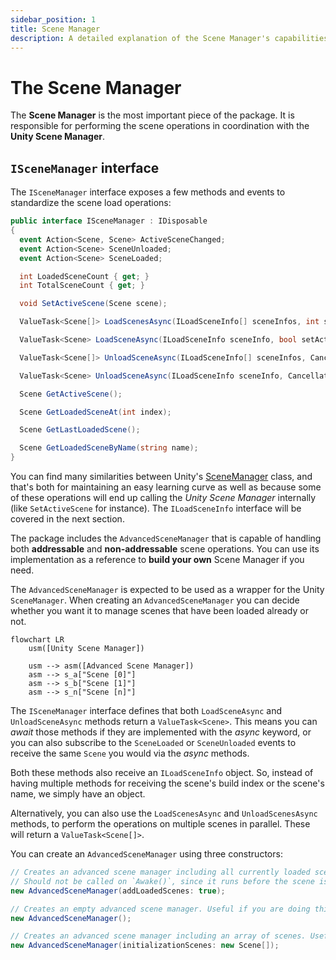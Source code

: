 ```yaml
---
sidebar_position: 1
title: Scene Manager
description: A detailed explanation of the Scene Manager's capabilities.
---
```


# The Scene Manager

The **Scene Manager** is the most important piece of the package.
It is responsible for performing the scene operations in coordination with the **Unity Scene Manager**.

## `ISceneManager` interface

The `ISceneManager` interface exposes a few methods and events to standardize the scene load operations:

```cs
public interface ISceneManager : IDisposable
{
  event Action<Scene, Scene> ActiveSceneChanged;
  event Action<Scene> SceneUnloaded;
  event Action<Scene> SceneLoaded;

  int LoadedSceneCount { get; }
  int TotalSceneCount { get; }

  void SetActiveScene(Scene scene);

  ValueTask<Scene[]> LoadScenesAsync(ILoadSceneInfo[] sceneInfos, int setIndexActive = -1, IProgress<float> progress = null, CancellationToken token = default);

  ValueTask<Scene> LoadSceneAsync(ILoadSceneInfo sceneInfo, bool setActive = false, IProgress<float> progress = null, CancellationToken token = default);

  ValueTask<Scene[]> UnloadSceneAsync(ILoadSceneInfo[] sceneInfos, CancellationToken token = default);

  ValueTask<Scene> UnloadSceneAsync(ILoadSceneInfo sceneInfo, CancellationToken token = default);

  Scene GetActiveScene();

  Scene GetLoadedSceneAt(int index);

  Scene GetLastLoadedScene();

  Scene GetLoadedSceneByName(string name);
}
```

You can find many similarities between Unity's [SceneManager](https://docs.unity3d.com/ScriptReference/SceneManagement.SceneManager.html) class, and that's both for maintaining an easy learning curve as well as because some of these operations will end up calling the _Unity Scene Manager_ internally (like `SetActiveScene` for instance).
The `ILoadSceneInfo` interface will be covered in the next section.

The package includes the `AdvancedSceneManager` that is capable of handling both **addressable** and **non-addressable** scene operations. You can use its implementation as a reference to **build your own** Scene Manager if you need.

The `AdvancedSceneManager` is expected to be used as a wrapper for the Unity `SceneManager`. When creating an `AdvancedSceneManager` you can decide whether you want it to manage scenes that have been loaded already or not.

```mermaid
flowchart LR
    usm([Unity Scene Manager])

    usm --> asm([Advanced Scene Manager])
    asm --> s_a["Scene [0]"]
    asm --> s_b["Scene [1]"]
    asm --> s_n["Scene [n]"]
```

The `ISceneManager` interface defines that both `LoadSceneAsync` and `UnloadSceneAsync` methods return a `ValueTask<Scene>`.
This means you can _await_ those methods if they are implemented with the _async_ keyword, or you can also subscribe to the `SceneLoaded` or `SceneUnloaded` events to receive the same `Scene` you would via the _async_ methods.

Both these methods also receive an `ILoadSceneInfo` object.
So, instead of having multiple methods for receiving the scene's build index or the scene's name, we simply have an object.

Alternatively, you can also use the `LoadScenesAsync` and `UnloadScenesAsync` methods, to perform the operations on multiple scenes in parallel. These will return a `ValueTask<Scene[]>`.

You can create an `AdvancedSceneManager` using three constructors:

```cs
// Creates an advanced scene manager including all currently loaded scenes. Useful for most cases.
// Should not be called on `Awake()`, since it runs before the scene is loaded.
new AdvancedSceneManager(addLoadedScenes: true);

// Creates an empty advanced scene manager. Useful if you are doing this before any scene loads or in a bootstrap scene.
new AdvancedSceneManager();

// Creates an advanced scene manager including an array of scenes. Useful when you want to include only a specific set of scenes to it.
new AdvancedSceneManager(initializationScenes: new Scene[]);
```